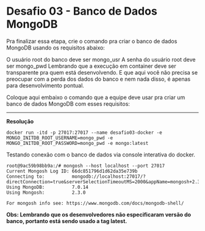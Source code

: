 # Desafio 03 - Banco de Dados MongoDB
 
Pra finalizar essa etapa, crie o comando pra criar o banco de dados MongoDB usando os requisitos abaixo:

O usuário root do banco deve ser mongo_usr
A senha do usuário root deve ser mongo_pwd
Lembrando que a execução em container deve ser transparente pra quem está desenvolvendo. E que aqui você não precisa se preocupar com a perda dos dados do banco e nem nada disso, é apenas para desenvolvimento pontual.

Coloque aqui embaixo o comando que a equipe deve usar pra criar um banco de dados MongoDB com esses requisitos:
***

**Resolução**

```shell 
docker run -itd -p 27017:27017 --name desafio03-docker -e MONGO_INITDB_ROOT_USERNAME=mongo_pwd -e MONGO_INITDB_ROOT_PASSWORD=mongo_pwd -e mongo:latest
```

Testando conexão com o banco de dados via console interativa do docker.

```shell 
root@9ac59b98bb9a:/# mongosh --host localhost --port 27017
Current Mongosh Log ID: 66dc851796d1d62da35e739b
Connecting to:          mongodb://localhost:27017/?directConnection=true&serverSelectionTimeoutMS=2000&appName=mongosh+2.3.0
Using MongoDB:          7.0.14
Using Mongosh:          2.3.0

For mongosh info see: https://www.mongodb.com/docs/mongodb-shell/
```

**Obs: Lembrando que os desenvolvedores não especificaram versão do banco, portanto está sendo usado a tag latest.**